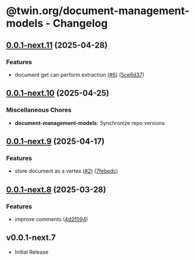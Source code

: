 # @twin.org/document-management-models - Changelog

## [0.0.1-next.11](https://github.com/twinfoundation/document-management/compare/document-management-models-v0.0.1-next.10...document-management-models-v0.0.1-next.11) (2025-04-28)


### Features

* document get can perform extraction ([#6](https://github.com/twinfoundation/document-management/issues/6)) ([5ce6d37](https://github.com/twinfoundation/document-management/commit/5ce6d37432ad271ca5783f422846f4be98ec2215))

## [0.0.1-next.10](https://github.com/twinfoundation/document-management/compare/document-management-models-v0.0.1-next.9...document-management-models-v0.0.1-next.10) (2025-04-25)


### Miscellaneous Chores

* **document-management-models:** Synchronize repo versions

## [0.0.1-next.9](https://github.com/twinfoundation/document-management/compare/document-management-models-v0.0.1-next.8...document-management-models-v0.0.1-next.9) (2025-04-17)


### Features

* store document as a vertex ([#2](https://github.com/twinfoundation/document-management/issues/2)) ([7febedc](https://github.com/twinfoundation/document-management/commit/7febedc3fb31de9c19565d6326341046834f2c74))

## [0.0.1-next.8](https://github.com/twinfoundation/document-management/compare/document-management-models-v0.0.1-next.7...document-management-models-v0.0.1-next.8) (2025-03-28)


### Features

* improve comments ([4d2f094](https://github.com/twinfoundation/document-management/commit/4d2f094b23e3320cb739917246c1ee5f6ad41c11))

## v0.0.1-next.7

- Initial Release
